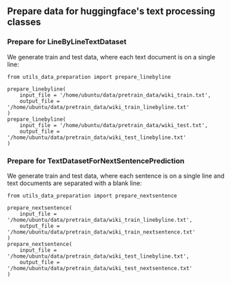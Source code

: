 ## Prepare data for huggingface's text processing classes

### Prepare for LineByLineTextDataset

We generate train and test data, where each text document is on a single line:
```
from utils_data_preparation import prepare_linebyline

prepare_linebyline(
    input_file = '/home/ubuntu/data/pretrain_data/wiki_train.txt', 
    output_file = '/home/ubuntu/data/pretrain_data/wiki_train_linebyline.txt'
)
prepare_linebyline(
    input_file = '/home/ubuntu/data/pretrain_data/wiki_test.txt', 
    output_file = '/home/ubuntu/data/pretrain_data/wiki_test_linebyline.txt'
)
```

### Prepare for TextDatasetForNextSentencePrediction

We generate train and test data, where each sentence is on a single line and text documents are separated with a blank line:
```
from utils_data_preparation import prepare_nextsentence

prepare_nextsentence(
    input_file = '/home/ubuntu/data/pretrain_data/wiki_train_linebyline.txt',
    output_file = '/home/ubuntu/data/pretrain_data/wiki_train_nextsentence.txt'
)
prepare_nextsentence(
    input_file = '/home/ubuntu/data/pretrain_data/wiki_test_linebyline.txt', 
    output_file = '/home/ubuntu/data/pretrain_data/wiki_test_nextsentence.txt'
)
```
